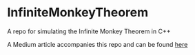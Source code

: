 # InfiniteMonkeyTheorem
A repo for simulating the Infinite Monkey Theorem in C++

A Medium article accompanies this repo and can be found [here](https://medium.com/@jackmcnish333/simulating-the-infinite-monkey-theorem-4cd2abfaedab)

